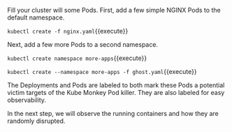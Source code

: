 Fill your cluster will some Pods. First, add a few simple NGINX Pods to the default namespace.

`kubectl create -f nginx.yaml`{{execute}}

Next, add a few more Pods to a second namespace.

`kubectl create namespace more-apps`{{execute}}

`kubectl create --namespace more-apps -f ghost.yaml`{{execute}}

The Deployments and Pods are labeled to both mark these Pods a potential victim targets of the Kube Monkey Pod killer.  They are also labeled for easy observability.

In the next step, we will observe the running containers and how they are randomly disrupted.
